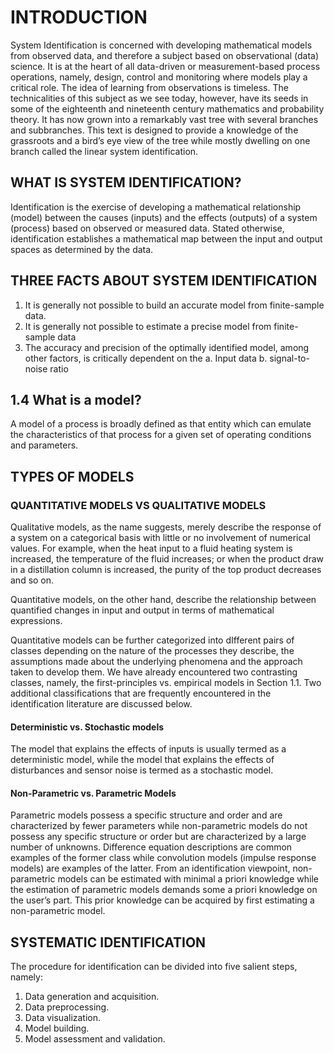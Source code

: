 # INTRODUCTION

System Identification is concerned with developing mathematical models from observed data, and
therefore a subject based on observational (data) science. It is at the heart of all data-driven or
measurement-based process operations, namely, design, control and monitoring where models play
a critical role. The idea of learning from observations is timeless. The technicalities of this subject as
we see today, however, have its seeds in some of the eighteenth and nineteenth century mathematics
and probability theory. It has now grown into a remarkably vast tree with several branches and subbranches.
This text is designed to provide a knowledge of the grassroots and a bird’s eye view of the
tree while mostly dwelling on one branch called the linear system identification.

## WHAT IS SYSTEM IDENTIFICATION?

Identification is the exercise of developing a mathematical relationship (model) between the
causes (inputs) and the effects (outputs) of a system (process) based on observed or measured
data. Stated otherwise, identification establishes a mathematical map between the input and
output spaces as determined by the data.

## THREE FACTS ABOUT SYSTEM IDENTIFICATION

1. It is generally not possible to build an accurate model from finite-sample data.
2. It is generally not possible to estimate a precise model from finite-sample data
3. The accuracy and precision of the optimally identified model, among other factors, is critically dependent on the
      a. Input data
      b. signal-to-noise ratio

## 1.4 What is a model?

A model of a process is broadly defined as that entity which can emulate the characteristics of
that process for a given set of operating conditions and parameters.

## TYPES OF MODELS
### QUANTITATIVE MODELS VS QUALITATIVE MODELS

Qualitative models, as the name suggests, merely describe the response of a system on a categorical
basis with little or no involvement of numerical values. For example, when the heat input to a fluid
heating system is increased, the temperature of the fluid increases; or when the product draw in
a distillation column is increased, the purity of the top product decreases and so on.

Quantitative models, on the other hand, describe the relationship between quantified changes in input and output
in terms of mathematical expressions.

Quantitative models can be further categorized into dIfferent pairs of classes depending on the
nature of the processes they describe, the assumptions made about the underlying phenomena and
the approach taken to develop them. We have already encountered two contrasting classes, namely,
the first-principles vs. empirical models in Section 1.1. Two additional classifications that are frequently
encountered in the identification literature are discussed below.

#### Deterministic vs. Stochastic models

The model that explains the effects of inputs is usually termed as a deterministic model, 
while the model that explains the effects of disturbances and sensor noise is termed as a 
stochastic model.

#### Non-Parametric vs. Parametric Models

Parametric models possess a specific structure and order and are characterized by fewer parameters
while non-parametric models do not possess any specific structure or order but are characterized
by a large number of unknowns. Difference equation descriptions are common examples of the former
class while convolution models (impulse response models) are examples of the latter. From an
identification viewpoint, non-parametric models can be estimated with minimal a priori knowledge
while the estimation of parametric models demands some a priori knowledge on the user’s part.
This prior knowledge can be acquired by first estimating a non-parametric model.

## SYSTEMATIC IDENTIFICATION

The procedure for identification can be divided into five salient steps, namely:

1. Data generation and acquisition.
2. Data preprocessing.
3. Data visualization.
4. Model building.
5. Model assessment and validation.



